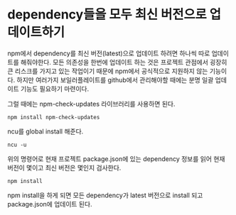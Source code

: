 # dependency들을 모두 최신 버전으로 업데이트하기

npm에서 dependency를 최신 버전(latest)으로 업데이트 하려면 하나씩 따로 업데이트를 해줘야한다.
모든 의존성을 한번에 업데이트 하는 것은 프로젝트 관점에서 굉장히 큰 리스크를
가지고 있는 작업이기 때문에 npm에서 공식적으로 지원하지 않는 기능이다.
하지만 여러가지 보일러플레이트를 github에서 관리해야할 때에는 분명 일괄 업데이트
기능도 필요하기 마련이다.

그럴 때에는 npm-check-updates 라이브러리를 사용하면 된다.
```
npm install npm-check-updates
```
ncu를 global install 해준다.

```
ncu -u
```
위의 명령어로 현재 프로젝트 package.json에 있는 dependency 정보를 읽어
현재 버전이 몇이고 최신 버전은 몇인지 검사한다.

```
npm install
```
npm install을 하게 되면 모든 dependency가 latest 버전으로 install 되고 package.json에 업데이트 된다.
